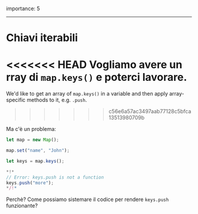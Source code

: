 importance: 5

---

# Chiavi iterabili

<<<<<<< HEAD
Vogliamo avere un rray di `map.keys()` e poterci lavorare.
=======
We'd like to get an array of `map.keys()` in a variable and then apply array-specific methods to it, e.g. `.push`.
>>>>>>> c56e6a57ac3497aab77128c5bfca13513980709b

Ma c'è un problema:

```js run
let map = new Map();

map.set("name", "John");

let keys = map.keys();

*!*
// Error: keys.push is not a function
keys.push("more");
*/!*
```

Perchè? Come possiamo sistemare il codice per rendere `keys.push` funzionante?
